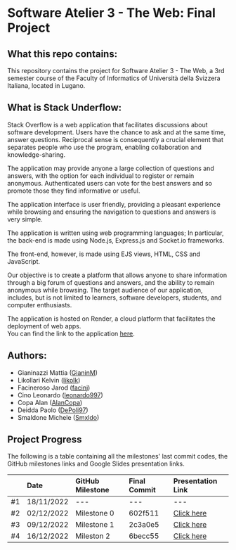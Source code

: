 # Software Atelier 3 - The Web: Final Project


## What this repo contains:
This repository contains the project for Software Atelier 3 - The Web, a 3rd semester course of the Faculty of Informatics of Università della Svizzera Italiana, located in Lugano.


## What is Stack Underflow:
Stack Overflow is a web application that facilitates discussions about software development. Users have the chance to ask and at the same time, answer questions. Reciprocal sense is consequently a crucial element that separates people who use the program, enabling collaboration and knowledge-sharing.

The application may provide anyone a large collection of questions and answers, with the option for each individual to register or remain anonymous. Authenticated users can vote for the best answers and so promote those they find informative or useful.

The application interface is user friendly, providing a pleasant experience while browsing and ensuring the navigation to questions and answers is very simple.

The application is written using web programming languages;
In particular, the back-end is made using Node.js, Express.js and Socket.io frameworks. 

The front-end, however, is made using EJS views, HTML, CSS and JavaScript.

Our objective is to create a platform that allows anyone to share information through a big forum of questions and answers, and the ability to remain anonymous while browsing. The target audience of our application, includes, but is not limited to learners, software developers, students, and computer enthusiasts.

The application is hosted on Render, a cloud platform that facilitates the deployment of web apps.\
You can find the link to the application [here](https://stackunderflowusi.onrender.com/).


## Authors:
- Gianinazzi Mattia ([GianinM](https://github.com/GianinM))
- Likollari Kelvin ([likolk](https://github.com/likolk))
- Facineroso Jarod ([facinj](https://github.com/facinj))
- Cino Leonardo ([leonardo997](https://github.com/leonardo997))
- Copa Alan ([AlanCopa](https://github.com/AlanCopa))
- Deidda Paolo ([DePoli97](https://github.com/DePoli97))
- Smaldone Michele ([Smxldo](https://github.com/Smxldo))

## Project Progress

The following is a table containing all the milestones' last commit codes, the GitHub milestones links and Google Slides presentation links.

|    | Date       | GitHub Milestone      | Final Commit         | Presentation Link              |
| -- | :--------- | :-------------------- | :------------------- | :----------------------------- |
| #1 | 18/11/2022 | ---                   | ---                  | ---                            |
| #2 | 02/12/2022 | Milestone 0                  | 602f511              | [Click here](https://github.com/GianinM/USI_StackUnderflow/blob/main/Presentations/Milestone0.pdf)
| #3 | 09/12/2022 | Milestone 1                  | 2c3a0e5                  |    [Click here](https://github.com/GianinM/USI_StackUnderflow/blob/main/Presentations/Milestone1.pdf)                  |
| #4 | 16/12/2022 | Mileston 2                  | 6becc55                 | [Click here](https://github.com/GianinM/USI_StackUnderflow/blob/main/Presentations/Milestone2.pdf)                        |
